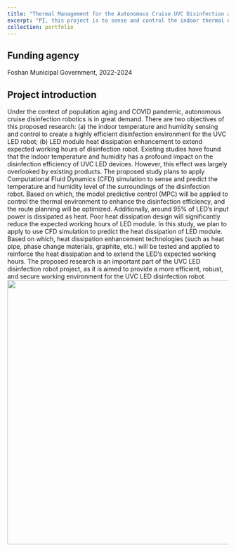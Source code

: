 ```yaml
---
title: "Thermal Management for the Autonomous Cruise UVC Disinfection and Microclimate Air-conditioning Robot"
excerpt: "PI, this project is to sense and control the indoor thermal environment to create a highly efficient disinfection environment for the UVC LED robot, and to manage its heat dissapation"
collection: portfolio
---
```


## Funding agency
Foshan Municipal Government, 2022-2024

## Project introduction
Under the context of population aging and COVID pandemic, autonomous cruise disinfection robotics is in great demand. There are two objectives of this proposed research: (a) the indoor temperature and humidity sensing and control to create a highly efficient disinfection environment for the UVC LED robot; (b) LED module heat dissipation enhancement to extend expected working hours of disinfection robot. Existing studies have found that the indoor temperature and humidity has a profound impact on the disinfection efficiency of UVC LED devices. However, this effect was largely overlooked by existing products. The proposed study plans to apply Computational Fluid Dynamics (CFD) simulation to sense and predict the temperature and humidity level of the surroundings of the disinfection robot. Based on which, the model predictive control (MPC) will be applied to control the thermal environment to enhance the disinfection efficiency, and the route planning will be optimized. Additionally, around 95% of LED’s input power is dissipated as heat. Poor heat dissipation design will significantly reduce the expected working hours of LED module. In this study, we plan to apply to use CFD simulation to predict the heat dissipation of LED module. Based on which, heat dissipation enhancement technologies (such as heat pipe, phase change materials, graphite, etc.) will be tested and applied to reinforce the heat dissipation and to extend the LED’s expected working hours. The proposed research is an important part of the UVC LED disinfection robot project, as it is aimed to provide a more efficient, robust, and secure working environment for the UVC LED disinfection robot.<br/>
<img src='/images/portfolios/FoshanHKUST_robotics.png' width='600'>

